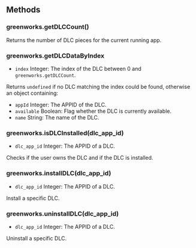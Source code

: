 ## Methods

### greenworks.getDLCCount()

Returns the number of DLC pieces for the current running app.

### greenworks.getDLCDataByIndex

* `index` Integer: The index of the DLC between 0 and `greenworks.getDLCCount`.

Returns `undefined` if no DLC matching the index could be found, otherwise an object containing:
* `appId` Integer: The APPID of the DLC.
* `available` Boolean: Flag whether the DLC is currently available.
* `name` String: The name of the DLC.

### greenworks.isDLCInstalled(dlc_app_id)

* `dlc_app_id` Integer: The APPID of a DLC.

Checks if the user owns the DLC and if the DLC is installed.

### greenworks.installDLC(dlc_app_id)

* `dlc_app_id` Integer: The APPID of a DLC.

Install a specific DLC.

### greenworks.uninstallDLC(dlc_app_id)

* `dlc_app_id` Integer: The APPID of a DLC.

Uninstall a specific DLC.
